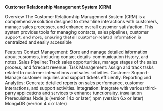 **Customer Relationship Management System (CRM)**

Overview
The Customer Relationship Management System (CRM) is a comprehensive solution designed to streamline interactions with customers, manage sales processes, and enhance overall customer satisfaction. This system provides tools for managing contacts, sales pipelines, customer support, and more, ensuring that all customer-related information is centralized and easily accessible.

Features
Contact Management: Store and manage detailed information about customers, including contact details, communication history, and notes.
Sales Pipeline: Track sales opportunities, manage stages of the sales process, and forecast revenue.
Task Management: Assign and track tasks related to customer interactions and sales activities.
Customer Support: Manage customer inquiries and support tickets efficiently.
Reporting and Analytics: Generate detailed reports on sales performance, customer interactions, and support activities.
Integration: Integrate with various third-party applications and services to enhance functionality.
Installation
Prerequisites
Node.js (version 14.x or later)
npm (version 6.x or later)
MongoDB (version 4.x or later)
